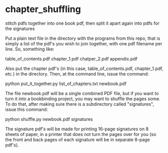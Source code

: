 # chapter_shuffling
stitch pdfs together into one book pdf, then split it apart again into pdfs for the signatures

Put a plain text file in the directory with the programs from this repo, that is simply a list of the pdf's you wish to
join together, with one pdf filename per line.  So, something like:

table_of_contents.pdf
chapter_1.pdf
chatper_2.pdf
appendix.pdf

Also put the chapter pdf's (in this case, table_of_contents.pdf, chapter_1.pdf, etc.) in the directory.  Then, at the command
line, issue the command:

python put_it_together.py list_of_chapters.txt newbook.pdf

The file newbook.pdf will be a single combined PDF file, but if you want to turn it into a bookbinding project, you may want to
shuffle the pages some.  To do that, after making sure there is a subdirectory called "signatures", issue this command:

python shuffle.py newbook.pdf signatures

The signature pdf's will be made for printing 16-page signatures on 8 sheets of paper, in a printer that does not turn the pages
over for you (so the front and back pages of each signature will be in separate 8-page pdf's).

